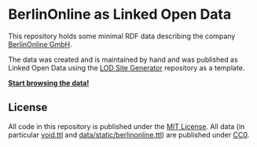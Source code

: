 # BerlinOnline as Linked Open Data

This repository holds some minimal RDF data describing the company [BerlinOnline GmbH](https://berlinonline.de).

The data was created and is maintained by hand and was published as Linked Open Data using the [LOD Site Generator](https://github.com/berlinonline/lod-sg) repository as a template.

**[Start browsing the data!](https://berlinonline.github.io/lod-berlin-bo/)**

## License

All code in this repository is published under the [MIT License](License). All data (in particular [void.ttl](void.ttl) and [data/static/berlinonline.ttl](data/static/berlinonline.ttl)) are published under [CC0](https://creativecommons.org/publicdomain/zero/1.0/).